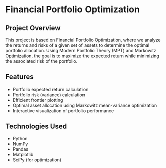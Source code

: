 # Financial Portfolio Optimization

## Project Overview
This project is based on Financial Portfolio Optimization, where we analyze the returns and risks of a given set of assets to determine the optimal portfolio allocation. Using Modern Portfolio Theory (MPT) and Markowitz Optimization, the goal is to maximize the expected return while minimizing the associated risk of the portfolio.

## Features
- Portfolio expected return calculation
- Portfolio risk (variance) calculation
- Efficient frontier plotting
- Optimal asset allocation using Markowitz mean-variance optimization
- Interactive visualization of portfolio performance

## Technologies Used
- Python
- NumPy
- Pandas
- Matplotlib
- SciPy (for optimization)
